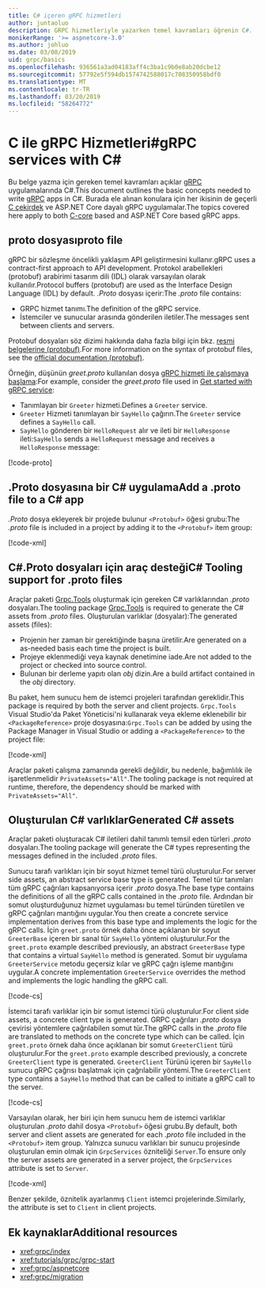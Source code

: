 ```yaml
---
title: C# içeren gRPC hizmetleri
author: juntaoluo
description: GRPC hizmetleriyle yazarken temel kavramları öğrenin C#.
monikerRange: '>= aspnetcore-3.0'
ms.author: johluo
ms.date: 03/08/2019
uid: grpc/basics
ms.openlocfilehash: 936561a3ad04183aff4c3ba1c9b0e8ab20dcbe12
ms.sourcegitcommit: 57792e5f594db1574742588017c708350958bdf0
ms.translationtype: MT
ms.contentlocale: tr-TR
ms.lasthandoff: 03/20/2019
ms.locfileid: "58264772"
---
```

# <a name="grpc-services-with-c"></a><span data-ttu-id="170e6-103">C ile gRPC Hizmetleri\#</span><span class="sxs-lookup"><span data-stu-id="170e6-103">gRPC services with C\#</span></span>

<span data-ttu-id="170e6-104">Bu belge yazma için gereken temel kavramları açıklar [gRPC](https://grpc.io/docs/guides/) uygulamalarında C#.</span><span class="sxs-lookup"><span data-stu-id="170e6-104">This document outlines the basic concepts needed to write [gRPC](https://grpc.io/docs/guides/) apps in C#.</span></span> <span data-ttu-id="170e6-105">Burada ele alınan konulara için her ikisinin de geçerli [C çekirdek](https://grpc.io/blog/grpc-stacks) ve ASP.NET Core dayalı gRPC uygulamalar.</span><span class="sxs-lookup"><span data-stu-id="170e6-105">The topics covered here apply to both [C-core](https://grpc.io/blog/grpc-stacks) based and ASP.NET Core based gRPC apps.</span></span>

## <a name="proto-file"></a><span data-ttu-id="170e6-106">proto dosyası</span><span class="sxs-lookup"><span data-stu-id="170e6-106">proto file</span></span>

<span data-ttu-id="170e6-107">gRPC bir sözleşme öncelikli yaklaşım API geliştirmesini kullanır.</span><span class="sxs-lookup"><span data-stu-id="170e6-107">gRPC uses a contract-first approach to API development.</span></span> <span data-ttu-id="170e6-108">Protokol arabellekleri (protobuf) arabirimi tasarım dili (IDL) olarak varsayılan olarak kullanılır.</span><span class="sxs-lookup"><span data-stu-id="170e6-108">Protocol buffers (protobuf) are used as the Interface Design Language (IDL) by default.</span></span> <span data-ttu-id="170e6-109">*.Proto* dosyası içerir:</span><span class="sxs-lookup"><span data-stu-id="170e6-109">The *.proto* file contains:</span></span>

* <span data-ttu-id="170e6-110">GRPC hizmet tanımı.</span><span class="sxs-lookup"><span data-stu-id="170e6-110">The definition of the gRPC service.</span></span>
* <span data-ttu-id="170e6-111">İstemciler ve sunucular arasında gönderilen iletiler.</span><span class="sxs-lookup"><span data-stu-id="170e6-111">The  messages sent between clients and servers.</span></span>

<span data-ttu-id="170e6-112">Protobuf dosyaları söz dizimi hakkında daha fazla bilgi için bkz. [resmi belgelerine (protobuf)](https://developers.google.com/protocol-buffers/docs/proto3).</span><span class="sxs-lookup"><span data-stu-id="170e6-112">For more information on the syntax of protobuf files, see the [official documentation (protobuf)](https://developers.google.com/protocol-buffers/docs/proto3).</span></span>

<span data-ttu-id="170e6-113">Örneğin, düşünün *greet.proto* kullanılan dosya [gRPC hizmeti ile çalışmaya başlama](xref:tutorials/grpc/grpc-start):</span><span class="sxs-lookup"><span data-stu-id="170e6-113">For example, consider the *greet.proto* file used in [Get started with gRPC service](xref:tutorials/grpc/grpc-start):</span></span>

* <span data-ttu-id="170e6-114">Tanımlayan bir `Greeter` hizmeti.</span><span class="sxs-lookup"><span data-stu-id="170e6-114">Defines a `Greeter` service.</span></span>
* <span data-ttu-id="170e6-115">`Greeter` Hizmeti tanımlayan bir `SayHello` çağırın.</span><span class="sxs-lookup"><span data-stu-id="170e6-115">The `Greeter` service defines a `SayHello` call.</span></span>
* <span data-ttu-id="170e6-116">`SayHello` gönderen bir `HelloRequest` alır ve ileti bir `HelloResponse` ileti:</span><span class="sxs-lookup"><span data-stu-id="170e6-116">`SayHello` sends a `HelloRequest` message and receives a `HelloResponse` message:</span></span>

[!code-proto[](~/tutorials/grpc/grpc-start/samples/GrpcStart/Protos/greet.proto)]

## <a name="add-a-proto-file-to-a-c-app"></a><span data-ttu-id="170e6-117">.Proto dosyasına bir C# uygulama</span><span class="sxs-lookup"><span data-stu-id="170e6-117">Add a .proto file to a C# app</span></span>

<span data-ttu-id="170e6-118">*.Proto* dosya ekleyerek bir projede bulunur `<Protobuf>` öğesi grubu:</span><span class="sxs-lookup"><span data-stu-id="170e6-118">The *.proto* file is included in a project by adding it to the `<Protobuf>` item group:</span></span>

[!code-xml[](~/tutorials/grpc/grpc-start/samples/GrpcStart/GrpcGreeter.Server/GrpcGreeter.Server.csproj?highlight=2&range=7-10)]

## <a name="c-tooling-support-for-proto-files"></a><span data-ttu-id="170e6-119">C#.Proto dosyaları için araç desteği</span><span class="sxs-lookup"><span data-stu-id="170e6-119">C# Tooling support for .proto files</span></span>

<span data-ttu-id="170e6-120">Araçlar paketi [Grpc.Tools](https://www.nuget.org/packages/Grpc.Tools/) oluşturmak için gereken C# varlıklarından *.proto* dosyaları.</span><span class="sxs-lookup"><span data-stu-id="170e6-120">The tooling package [Grpc.Tools](https://www.nuget.org/packages/Grpc.Tools/) is required to generate the C# assets from *.proto* files.</span></span> <span data-ttu-id="170e6-121">Oluşturulan varlıklar (dosyalar):</span><span class="sxs-lookup"><span data-stu-id="170e6-121">The generated assets (files):</span></span>

* <span data-ttu-id="170e6-122">Projenin her zaman bir gerektiğinde başına üretilir.</span><span class="sxs-lookup"><span data-stu-id="170e6-122">Are generated on a as-needed basis each time the project is built.</span></span>
* <span data-ttu-id="170e6-123">Projeye eklenmediği veya kaynak denetimine iade.</span><span class="sxs-lookup"><span data-stu-id="170e6-123">Are not added to the project or checked into source control.</span></span>
* <span data-ttu-id="170e6-124">Bulunan bir derleme yapıtı olan *obj* dizin.</span><span class="sxs-lookup"><span data-stu-id="170e6-124">Are a build artifact contained in the *obj* directory.</span></span>

<span data-ttu-id="170e6-125">Bu paket, hem sunucu hem de istemci projeleri tarafından gereklidir.</span><span class="sxs-lookup"><span data-stu-id="170e6-125">This package is required by both the server and client projects.</span></span> <span data-ttu-id="170e6-126">`Grpc.Tools` Visual Studio'da Paket Yöneticisi'ni kullanarak veya ekleme eklenebilir bir `<PackageReference>` proje dosyasına:</span><span class="sxs-lookup"><span data-stu-id="170e6-126">`Grpc.Tools` can be added by using the Package Manager in Visual Studio or adding a `<PackageReference>` to the project file:</span></span>

[!code-xml[](~/tutorials/grpc/grpc-start/samples/GrpcStart/GrpcGreeter.Server/GrpcGreeter.Server.csproj?highlight=1&range=16)]

<span data-ttu-id="170e6-127">Araçlar paketi çalışma zamanında gerekli değildir, bu nedenle, bağımlılık ile işaretlenmelidir `PrivateAssets="All"`.</span><span class="sxs-lookup"><span data-stu-id="170e6-127">The tooling package is not required at runtime, therefore, the dependency should be marked with `PrivateAssets="All"`.</span></span>

## <a name="generated-c-assets"></a><span data-ttu-id="170e6-128">Oluşturulan C# varlıklar</span><span class="sxs-lookup"><span data-stu-id="170e6-128">Generated C# assets</span></span>

<span data-ttu-id="170e6-129">Araçlar paketi oluşturacak C# iletileri dahil tanımlı temsil eden türleri *.proto* dosyaları.</span><span class="sxs-lookup"><span data-stu-id="170e6-129">The tooling package will generate the C# types representing the messages defined in the included *.proto* files.</span></span>

<span data-ttu-id="170e6-130">Sunucu tarafı varlıkları için bir soyut hizmet temel türü oluşturulur.</span><span class="sxs-lookup"><span data-stu-id="170e6-130">For server side assets, an abstract service base type is generated.</span></span> <span data-ttu-id="170e6-131">Temel tür tanımları tüm gRPC çağrıları kapsanıyorsa içerir *.proto* dosya.</span><span class="sxs-lookup"><span data-stu-id="170e6-131">The base type contains the definitions of all the gRPC calls contained in the *.proto* file.</span></span> <span data-ttu-id="170e6-132">Ardından bir somut oluşturduğunuz hizmet uygulaması bu temel türünden türetilen ve gRPC çağrıları mantığını uygular.</span><span class="sxs-lookup"><span data-stu-id="170e6-132">You then create a concrete service implementation derives from this base type and implements the logic for the gRPC calls.</span></span> <span data-ttu-id="170e6-133">İçin `greet.proto` örnek daha önce açıklanan bir soyut `GreeterBase` içeren bir sanal tür `SayHello` yöntemi oluşturulur.</span><span class="sxs-lookup"><span data-stu-id="170e6-133">For the `greet.proto` example described previously, an abstract `GreeterBase` type that contains a virtual `SayHello` method is generated.</span></span> <span data-ttu-id="170e6-134">Somut bir uygulama `GreeterService` metodu geçersiz kılar ve gRPC çağrı işleme mantığını uygular.</span><span class="sxs-lookup"><span data-stu-id="170e6-134">A concrete implementation `GreeterService` overrides the method and implements the logic handling the gRPC call.</span></span>

[!code-cs[](~/tutorials/grpc/grpc-start/samples/GrpcStart/GrpcGreeter.Server/Services/GreeterService.cs?name=snippet)]

<span data-ttu-id="170e6-135">İstemci tarafı varlıklar için bir somut istemci türü oluşturulur.</span><span class="sxs-lookup"><span data-stu-id="170e6-135">For client side assets, a concrete client type is generated.</span></span> <span data-ttu-id="170e6-136">GRPC çağrıları *.proto* dosya çevirisi yöntemlere çağrılabilen somut tür.</span><span class="sxs-lookup"><span data-stu-id="170e6-136">The gRPC calls in the *.proto* file are translated to methods on the concrete type which can be called.</span></span> <span data-ttu-id="170e6-137">İçin `greet.proto` örnek daha önce açıklanan bir somut `GreeterClient` türü oluşturulur.</span><span class="sxs-lookup"><span data-stu-id="170e6-137">For the `greet.proto` example described previously, a concrete `GreeterClient` type is generated.</span></span> <span data-ttu-id="170e6-138">`GreeterClient` Türünü içeren bir `SayHello` sunucu gRPC çağrısı başlatmak için çağrılabilir yöntemi.</span><span class="sxs-lookup"><span data-stu-id="170e6-138">The `GreeterClient` type contains a `SayHello` method that can be called to initiate a gRPC call to the server.</span></span>

[!code-cs[](~/tutorials/grpc/grpc-start/samples/GrpcStart/GrpcGreeter.Client/Program.cs?highlight=9-11&name=snippet)]

<span data-ttu-id="170e6-139">Varsayılan olarak, her biri için hem sunucu hem de istemci varlıklar oluşturulan *.proto* dahil dosya `<Protobuf>` öğesi grubu.</span><span class="sxs-lookup"><span data-stu-id="170e6-139">By default, both server and client assets are generated for each *.proto* file included in the `<Protobuf>` item group.</span></span> <span data-ttu-id="170e6-140">Yalnızca sunucu varlıkları bir sunucu projesinde oluşturulan emin olmak için `GrpcServices` özniteliği `Server`.</span><span class="sxs-lookup"><span data-stu-id="170e6-140">To ensure only the server assets are generated in a server project, the `GrpcServices` attribute is set to `Server`.</span></span>

[!code-xml[](~/tutorials/grpc/grpc-start/samples/GrpcStart/GrpcGreeter.Server/GrpcGreeter.Server.csproj?highlight=2&range=7-10)]

<span data-ttu-id="170e6-141">Benzer şekilde, öznitelik ayarlanmış `Client` istemci projelerinde.</span><span class="sxs-lookup"><span data-stu-id="170e6-141">Similarly, the attribute is set to `Client` in client projects.</span></span>

## <a name="additional-resources"></a><span data-ttu-id="170e6-142">Ek kaynaklar</span><span class="sxs-lookup"><span data-stu-id="170e6-142">Additional resources</span></span>

* <xref:grpc/index>
* <xref:tutorials/grpc/grpc-start>
* <xref:grpc/aspnetcore>
* <xref:grpc/migration>
